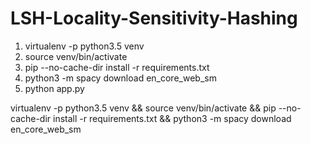 # LSH-Locality-Sensitivity-Hashing

1. virtualenv -p python3.5 venv
2. source venv/bin/activate
3. pip --no-cache-dir install -r requirements.txt 
4. python3 -m spacy download en_core_web_sm
5. python app.py


virtualenv -p python3.5 venv && source venv/bin/activate && pip --no-cache-dir install -r requirements.txt && python3 -m spacy download en_core_web_sm 
